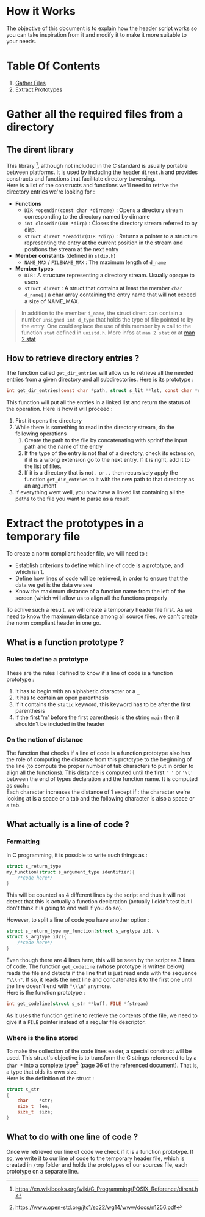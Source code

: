 # How it Works

The objective of this document is to explain how the header script works so
you can take inspiration from it and modify it to make it more suitable to
your needs.

# Table Of Contents

1. [Gather Files](#Gather-all-the-required-files-from-a-directory)
2. [Extract Prototypes](#Extract-the-prototypes-in-a-temporary-file)

# Gather all the required files from a directory

## The dirent library

This library [^dirent], although not included in the C standard is usually portable between
platforms. It is used by including the header `dirent.h` and provides constructs
and functions that facilitate directory traversing. <br/>
Here is a list of the constructs and functions we'll need to retrive the
directory entries we're looking for :

- **Functions**
	- `DIR *opendir(const char *dirname)` : Opens a directory stream corresponding to the directory
		named by dirname
	- `int closedir(DIR *dirp)` : Closes the directory stream referred to by dirp.
	- `struct dirent *readdir(DIR *dirp)` : Returns a pointer to a structure representing the entry
		at the current position in the stream and positions the stream at the next entry
- **Member constants** (defined in `stdio.h`)
	- `NAME_MAX` / `FILENAME_MAX` : The maximum length of `d_name`
- **Member types**
	- `DIR` : A structure representing a directory stream. Usually opaque to users
	- `struct dirent` : A struct that contains at least the member `char d_name[]`
		a char array containing the entry name that will not exceed a size of NAME_MAX.

> In addition to the member `d_name`, the struct dirent can contain a number `unsigned int d_type` that
> holds the type of file pointed to by the entry. One could replace the use of this member by a call
> to the function `stat` defined in `unistd.h`. More infos at `man 2 stat` or 
> at [man 2 stat](https://www.man7.org/linux/man-pages/man2/stat.2.html)

## How to retrieve directory entries ?

The function called `get_dir_entries` will allow us to retrieve all the needed entries from a given directory
and all subdirectories. Here is its prototype :
```c
int get_dir_entries(const char *path, struct s_lit **lst, const char *ext)
```
This function will put all the entries in a linked list and return the status of the operation. Here is how
it will proceed :

1. First it opens the directory
2. While there is something to read in the directory stream, do the following operations
	1. Create the path to the file by concatenating with sprintf the input path and the name of the entry
	2. If the type of the entry is not that of a directory, check its extension, if it is a wrong extension
		go to the next entry. If it is right, add it to the list of files.
	3. If it is a directory that is not `.` or `..` then recursively apply the function `get_dir_entries` to it
		with the new path to that directory as an argument
3. If everything went well, you now have a linked list containing all the paths to the file you want to parse
	as a result

# Extract the prototypes in a temporary file

To create a norm compliant header file, we will need to :

- Establish criterions to define which line of code is a prototype, and which isn't.
- Define how lines of code will be retrieved, in order to ensure that the data we get is the data we see
- Know the maximum distance of a function name from the left of the screen (which will allow us to align
	all the functions properly

To achive such a result, we will create a temporary header file first. As we need to know the maximum
distance among all source files, we can't create the norm compliant header in one go.

## What is a function prototype ?

### Rules to define a prototype

These are the rules I defined to know if a line of code is a function prototype :

1. It has to begin with an alphabetic character or a `_`
2. It has to contain an open parenthesis
3. If it contains the `static` keyword, this keyword has to be after the first parenthesis
4. If the first 'm' before the first parenthesis is the string `main` then it shouldn't be included in the header

### On the notion of distance

The function that checks if a line of code is a function prototype also has the role of computing the distance
from this prototype to the beginning of the line (to compute the proper number of tab characters to put in order
to align all the functions). This distance is computed until the first `' '` or `'\t'` between the end of types
declaration and the function name. It is computed as such : <br/>
Each character increases the distance of 1 except if : the character we're looking at is a space or a tab and
the following character is also a space or a tab.

## What actually is a line of code ?

### Formatting

In C programming, it is possible to write such things as :
```c
struct s_return_type
my_function(struct s_argument_type identifier){
	/*code here*/
}
```

This will be counted as 4 different lines by the script and thus it will not detect that this is actually a function
declaration (actually I didn't test but I don't think it is going to end well if you do so).

However, to split a line of code you have another option :
```c
struct s_return_type my_function(struct s_argtype id1, \
struct s_argtype id2){
	/*code here*/
}
```
Even though there are 4 lines here, this will be seen by the script as 3 lines of code. The function `get_codeline`
(whose prototype is written below) reads the file and detects if the line that is just read ends with the 
sequence `"\\\n"`. If so, it reads the next line and concatenates it to the first one until the line doesn't 
end with `"\\\n"` anymore.<br/>
Here is the function prototype :
```c
int get_codeline(struct s_str **buff, FILE *fstream)
```
As it uses the function getline to retrieve the contents of the file, we need to give it a `FILE` pointer instead
of a regular file descriptor.

### Where is the line stored

To make the collection of the code lines easier, a special construct will be used. This struct's objective is to
transform the C strings referenced to by a `char *` into a complete type[^types] (page 36 of the referenced document).
That is, a type that olds its own size.<br/>
Here is the definition of the struct :
```c
struct s_str
{
	char	*str;
	size_t	len;
	size_t	size;
}
```
## What to do with one line of code ?

Once we retrieved our line of code we check if it is a function prototype. If so, we write it to our line of code to the
temporary header file, which is created in `/tmp` folder and holds the prototypes of our sources file, each prototype on
a separate line.

[^dirent]: <https://en.wikibooks.org/wiki/C_Programming/POSIX_Reference/dirent.h>
[^types]: <https://www.open-std.org/jtc1/sc22/wg14/www/docs/n1256.pdf>
